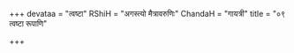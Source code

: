 +++
devataa = "त्वष्टा"
RShiH = "अगस्त्यो मैत्रावरुणिः"
ChandaH = "गायत्री"
title = "०९ त्वष्टा रूपाणि"

+++

